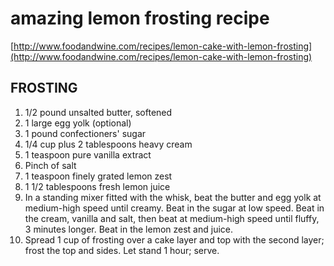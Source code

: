 # amazing lemon frosting recipe

[http://www.foodandwine.com/recipes/lemon-cake-with-lemon-frosting](http://www.foodandwine.com/recipes/lemon-cake-with-lemon-frosting)

## FROSTING

1. 1/2 pound unsalted butter, softened
2. 1 large egg yolk (optional)
3. 1 pound confectioners' sugar
4. 1/4 cup plus 2 tablespoons heavy cream
5. 1 teaspoon pure vanilla extract
6. Pinch of salt
7. 1 teaspoon finely grated lemon zest
8. 1 1/2 tablespoons fresh lemon juice
1. In a standing mixer fitted with the whisk, beat the butter and egg yolk at medium-high speed until creamy. Beat in the sugar at low speed. Beat in the cream, vanilla and salt, then beat at medium-high speed until fluffy, 3 minutes longer. Beat in the lemon zest and juice.
2. Spread 1 cup of frosting over a cake layer and top with the second layer; frost the top and sides. Let stand 1 hour; serve.
